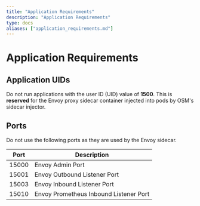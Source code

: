 ```yaml
---
title: "Application Requirements"
description: "Application Requirements"
type: docs
aliases: ["application_requirements.md"]
---
```


# Application Requirements

## Application UIDs
Do not run applications with the user ID (UID) value of **1500**. This is **reserved** for the Envoy proxy sidecar container injected into pods by OSM's sidecar injector.

## Ports
Do not use the following ports as they are used by the Envoy sidecar.

| Port  | Description |
| ------| ----------- |
| 15000 | Envoy Admin Port |
| 15001 | Envoy Outbound Listener Port |
| 15003 | Envoy Inbound Listener Port |
| 15010 | Envoy Prometheus Inbound Listener Port |
